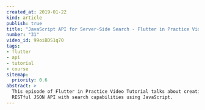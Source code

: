 ```yaml
---
created_at: 2019-01-22
kind: article
publish: true
title: "JavaScript API for Server-Side Search - Flutter in Practice Video Tutorial"
number: "31"
video_id: 99oiBDS1q70
tags:
- flutter
- api
- tutorial
- course
sitemap:
  priority: 0.6
abstract: >
  This episode of Flutter in Practice Video Tutorial talks about creating a
  RESTful JSON API with search capabilities using JavaScript.
---
```





